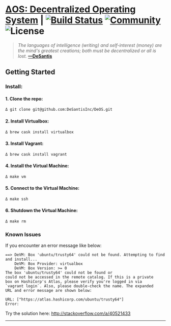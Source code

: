 # [ΔOS: Decentralized Operating System](https://www.desantis.io) | [![Build Status](https://travis-ci.org/DeSantisInc/DeOS.svg?branch=master)](https://travis-ci.org/DeSantisInc/DeOS) [![Community][badge_community]](https://desantis.im) ![License][badge_license]

> *The languages of intelligence (writing) and self-interest (money) are the*
> *mind's greatest creations; both must be decentralized or all is lost.*
> **[—DeSantis](https://twitter.com/desantis/status/795023340704595968)**

## Getting Started

### Install:

#### 1. Clone the repo:

```sh
Δ git clone git@github.com:DeSantisInc/DeOS.git
```

#### 2. Install Virtualbox:

```sh
Δ brew cask install virtualbox
```

#### 3. Install Vagrant:

```sh
Δ brew cask install vagrant
```

#### 4. Install the Virtual Machine:

```sh
Δ make vm
```

#### 5. Connect to the Virtual Machine:

```sh
Δ make ssh
```

#### 6. Shutdown the Virtual Machine:

```sh
Δ make rm
```

### Known Issues

If you encounter an error message like below:

```
==> DeVM: Box 'ubuntu/trusty64' could not be found. Attempting to find and install...
    DeVM: Box Provider: virtualbox
    DeVM: Box Version: >= 0
The box 'ubuntu/trusty64' could not be found or
could not be accessed in the remote catalog. If this is a private
box on HashiCorp's Atlas, please verify you're logged in via
`vagrant login`. Also, please double-check the name. The expanded
URL and error message are shown below:

URL: ["https://atlas.hashicorp.com/ubuntu/trusty64"]
Error:
```

Try the solution here: http://stackoverflow.com/a/40521433

---

[badge_community]: https://cdn.rawgit.com/DeSantisInc/DeOS/atd-release-v0.3-alpha/var/github/badges/community-slack.svg
[badge_license]: https://cdn.rawgit.com/DeSantisInc/DeOS/atd-release-v0.3-alpha/var/github/badges/license-bsd.svg
